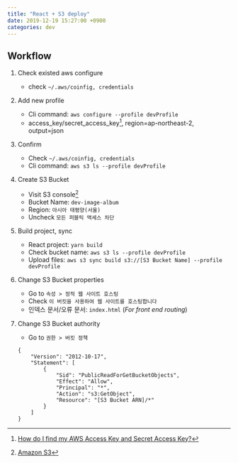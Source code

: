```yaml
---
title: "React + S3 deploy"
date: 2019-12-19 15:27:00 +0900
categories: dev
---
```

## Workflow
1. Check existed aws configure
    - check `~/.aws/coinfig, credentials`

2. Add new profile
    - Cli command: `aws configure --profile devProfile`
    - access_key/secret_access_key[^1], region=ap-northeast-2, output=json

3. Confirm
    - Check `~/.aws/coinfig, credentials`
    - Cli command: `aws s3 ls --profile devProfile`

4. Create S3 Bucket
    - Visit S3 console[^2]
    - Bucket Name: `dev-image-album`
    - Region: `아시아 태평양(서울)`
    - Uncheck `모든 퍼블릭 액세스 차단`

5. Build project, sync
    - React project: `yarn build`
    - Check bucket name: `aws s3 ls --profile devProfile`
    - Upload files: `aws s3 sync build s3://[S3 Bucket Name] --profile devProfile`

6. Change S3 Bucket properties
    - Go to `속성 > 정적 웹 사이트 호스팅`
    - Check `이 버킷을 사용하여 웹 사이트를 호스팅합니다`
    - 인덱스 문서/오류 문서: `index.html` (*For front end routing*)
    
7. Change S3 Bucket authority
    - Go to `권한 > 버킷 정책`
    ```
    {
        "Version": "2012-10-17",
        "Statement": [
            {
                "Sid": "PublicReadForGetBucketObjects",
                "Effect": "Allow",
                "Principal": "*",
                "Action": "s3:GetObject",
                "Resource": "[S3 Bucket ARN]/*"
            }
        ]
    }
    ```
    

[^1]: [How do I find my AWS Access Key and Secret Access Key?](https://help.bittitan.com/hc/en-us/articles/115008255268-How-do-I-find-my-AWS-Access-Key-and-Secret-Access-Key-)
[^2]: [Amazon S3](https://s3.console.aws.amazon.com/s3/home?region=us-east-2#)
